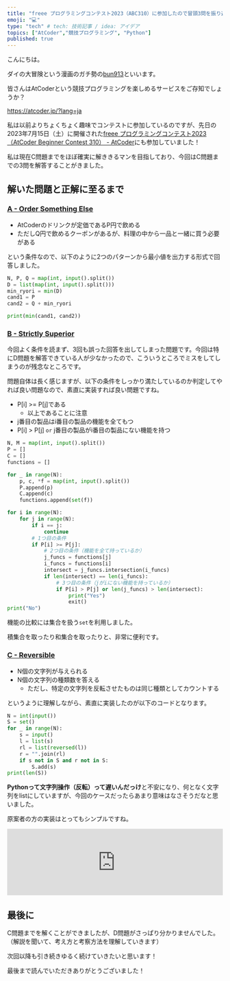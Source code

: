 ```yaml
---
title: "freee プログラミングコンテスト2023（ABC310）に参加したので冒頭3問を振り返ります"
emoji: "💻"
type: "tech" # tech: 技術記事 / idea: アイデア
topics: ["AtCoder","競技プログラミング", "Python"]
published: true
---
```


こんにちは。

ダイの大冒険という漫画のガチ勢の[bun913](https://twitter.com/bun76235104)といいます。

皆さんはAtCoderという競技プログラミングを楽しめるサービスをご存知でしょうか？

https://atcoder.jp/?lang=ja

私は以前よりちょくちょく趣味でコンテストに参加しているのですが、先日の2023年7月15日（土）に開催された[freee プログラミングコンテスト2023（AtCoder Beginner Contest 310） - AtCoder](https://atcoder.jp/contests/abc310)にも参加していました！

私は現在C問題までをほぼ確実に解ききるマンを目指しており、今回はC問題までの3問を解答することがきました。

## 解いた問題と正解に至るまで

### [A - Order Something Else](https://atcoder.jp/contests/abc310/tasks/abc310_a)

- AtCoderのドリンクが定価であるP円で飲める
- ただしQ円で飲めるクーポンがあるが、料理の中から一品と一緒に買う必要がある

という条件なので、以下のように2つのパターンから最小値を出力する形式で回答しました。

```python
N, P, Q = map(int, input().split())
D = list(map(int, input().split()))
min_ryori = min(D)
cand1 = P
cand2 = Q + min_ryori

print(min(cand1, cand2))
```

### [B - Strictly Superior](https://atcoder.jp/contests/abc310/tasks/abc310_b)

今回よく条件を読まず、3回も誤った回答を出してしまった問題です。今回は特にD問題を解答できている人が少なかったので、こういうところでミスをしてしまうのが残念なところです。

問題自体は長く感じますが、以下の条件をしっかり満たしているのか判定してやれば良い問題なので、素直に実装すれば良い問題ですね。

- P[i] >= P[j]である
    - 以上であることに注意
- j番目の製品はi番目の製品の機能を全てもつ
- P[i] > P[j] `or` j番目の製品がi番目の製品にない機能を持つ

```python
N, M = map(int, input().split())
P = []
C = []
functions = []

for _ in range(N):
    p, c, *f = map(int, input().split())
    P.append(p)
    C.append(c)
    functions.append(set(f))

for i in range(N):
    for j in range(N):
        if i == j:
            continue
        # 1つ目の条件
        if P[i] >= P[j]:
            # 2つ目の条件（機能を全て持っているか）
            j_funcs = functions[j]
            i_funcs = functions[i]
            intersect = j_funcs.intersection(i_funcs)
            if len(intersect) == len(i_funcs):
                # 3つ目の条件（jがiにない機能を持っているか）
                if P[i] > P[j] or len(j_funcs) > len(intersect):
                    print("Yes")
                    exit()
print("No")
```

機能の比較には集合を扱う`set`を利用しました。

積集合を取ったり和集合を取ったりと、非常に便利です。

### [C - Reversible](https://atcoder.jp/contests/abc310/tasks/abc310_c)

- N個の文字列が与えられる
- N個の文字列の種類数を答える
    - ただし、特定の文字列を反転させたものは同じ種類としてカウントする

というように理解しながら、素直に実装したのが以下のコードとなります。

```python
N = int(input())
S = set()
for _ in range(N):
    s = input()
    l = list(s)
    rl = list(reversed(l))
    r = "".join(rl)
    if s not in S and r not in S:
        S.add(s)
print(len(S))
```

**Pythonって文字列操作（反転）って遅いんだっけ**と不安になり、何となく文字列をlistにしていますが、今回のケースだったらあまり意味はなさそうだなと思いました。

原案者の方の実装はとってもシンプルですね。

<iframe class="hatenablogcard" style="width:100%;height:155px;max-width:680px;" title="解説 - freee プログラミングコンテスト2023（AtCoder Beginner Contest 310）" src="https://hatenablog-parts.com/embed?url=https://atcoder.jp/contests/abc310/editorial/6792" width="300" height="150" frameborder="0" scrolling="no"></iframe>

## 最後に

C問題までを解くことができましたが、D問題がさっぱり分かりませんでした。（解説を聞いて、考え方と考察方法を理解していきます）

次回以降も引き続きゆるく続けていきたいと思います！

最後まで読んでいただきありがとうございました！
